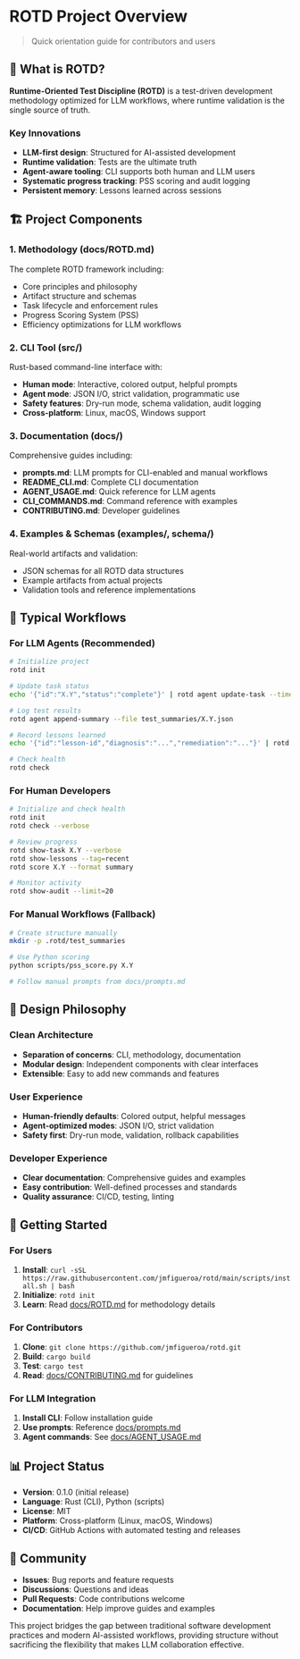 # ROTD Project Overview

> Quick orientation guide for contributors and users

## 🎯 What is ROTD?

**Runtime-Oriented Test Discipline (ROTD)** is a test-driven development methodology optimized for LLM workflows, where runtime validation is the single source of truth.

### Key Innovations

- **LLM-first design**: Structured for AI-assisted development
- **Runtime validation**: Tests are the ultimate truth
- **Agent-aware tooling**: CLI supports both human and LLM users
- **Systematic progress tracking**: PSS scoring and audit logging
- **Persistent memory**: Lessons learned across sessions

## 🏗️ Project Components

### 1. Methodology (docs/ROTD.md)
The complete ROTD framework including:
- Core principles and philosophy
- Artifact structure and schemas
- Task lifecycle and enforcement rules
- Progress Scoring System (PSS)
- Efficiency optimizations for LLM workflows

### 2. CLI Tool (src/)
Rust-based command-line interface with:
- **Human mode**: Interactive, colored output, helpful prompts
- **Agent mode**: JSON I/O, strict validation, programmatic use
- **Safety features**: Dry-run mode, schema validation, audit logging
- **Cross-platform**: Linux, macOS, Windows support

### 3. Documentation (docs/)
Comprehensive guides including:
- **prompts.md**: LLM prompts for CLI-enabled and manual workflows
- **README_CLI.md**: Complete CLI documentation
- **AGENT_USAGE.md**: Quick reference for LLM agents
- **CLI_COMMANDS.md**: Command reference with examples
- **CONTRIBUTING.md**: Developer guidelines

### 4. Examples & Schemas (examples/, schema/)
Real-world artifacts and validation:
- JSON schemas for all ROTD data structures
- Example artifacts from actual projects
- Validation tools and reference implementations

## 🔄 Typical Workflows

### For LLM Agents (Recommended)
```bash
# Initialize project
rotd init

# Update task status
echo '{"id":"X.Y","status":"complete"}' | rotd agent update-task --timestamp --pss

# Log test results
rotd agent append-summary --file test_summaries/X.Y.json

# Record lessons learned
echo '{"id":"lesson-id","diagnosis":"...","remediation":"..."}' | rotd agent log-lesson

# Check health
rotd check
```

### For Human Developers
```bash
# Initialize and check health
rotd init
rotd check --verbose

# Review progress
rotd show-task X.Y --verbose
rotd show-lessons --tag=recent
rotd score X.Y --format summary

# Monitor activity
rotd show-audit --limit=20
```

### For Manual Workflows (Fallback)
```bash
# Create structure manually
mkdir -p .rotd/test_summaries

# Use Python scoring
python scripts/pss_score.py X.Y

# Follow manual prompts from docs/prompts.md
```

## 🎨 Design Philosophy

### Clean Architecture
- **Separation of concerns**: CLI, methodology, documentation
- **Modular design**: Independent components with clear interfaces
- **Extensible**: Easy to add new commands and features

### User Experience
- **Human-friendly defaults**: Colored output, helpful messages
- **Agent-optimized modes**: JSON I/O, strict validation
- **Safety first**: Dry-run mode, validation, rollback capabilities

### Developer Experience
- **Clear documentation**: Comprehensive guides and examples
- **Easy contribution**: Well-defined processes and standards
- **Quality assurance**: CI/CD, testing, linting

## 🚀 Getting Started

### For Users
1. **Install**: `curl -sSL https://raw.githubusercontent.com/jmfigueroa/rotd/main/scripts/install.sh | bash`
2. **Initialize**: `rotd init`
3. **Learn**: Read [docs/ROTD.md](./ROTD.md) for methodology details

### For Contributors
1. **Clone**: `git clone https://github.com/jmfigueroa/rotd.git`
2. **Build**: `cargo build`
3. **Test**: `cargo test`
4. **Read**: [docs/CONTRIBUTING.md](./CONTRIBUTING.md) for guidelines

### For LLM Integration
1. **Install CLI**: Follow installation guide
2. **Use prompts**: Reference [docs/prompts.md](./prompts.md)
3. **Agent commands**: See [docs/AGENT_USAGE.md](./AGENT_USAGE.md)

## 📊 Project Status

- **Version**: 0.1.0 (initial release)
- **Language**: Rust (CLI), Python (scripts)
- **License**: MIT
- **Platform**: Cross-platform (Linux, macOS, Windows)
- **CI/CD**: GitHub Actions with automated testing and releases

## 🤝 Community

- **Issues**: Bug reports and feature requests
- **Discussions**: Questions and ideas
- **Pull Requests**: Code contributions welcome
- **Documentation**: Help improve guides and examples

This project bridges the gap between traditional software development practices and modern AI-assisted workflows, providing structure without sacrificing the flexibility that makes LLM collaboration effective.